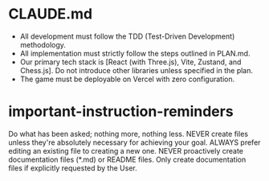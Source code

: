 # CLAUDE.md

- All development must follow the TDD (Test-Driven Development) methodology.
- All implementation must strictly follow the steps outlined in PLAN.md.
- Our primary tech stack is [React (with Three.js), Vite, Zustand, and Chess.js]. Do not introduce other libraries unless specified in the plan.
- The game must be deployable on Vercel with zero configuration.

# important-instruction-reminders
Do what has been asked; nothing more, nothing less.
NEVER create files unless they're absolutely necessary for achieving your goal.
ALWAYS prefer editing an existing file to creating a new one.
NEVER proactively create documentation files (*.md) or README files. Only create documentation files if explicitly requested by the User.